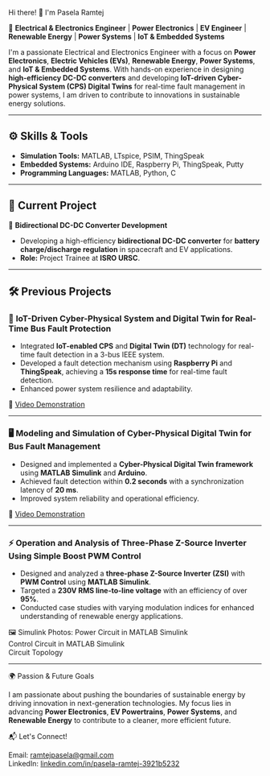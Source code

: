Hi there! 👋 I'm Pasela Ramtej

🚀 **Electrical & Electronics Engineer** | **Power Electronics** | **EV Engineer** | **Renewable Energy** | **Power Systems** | **IoT & Embedded Systems**  

I'm a passionate Electrical and Electronics Engineer with a focus on **Power Electronics**, **Electric Vehicles (EVs)**, **Renewable Energy**, **Power Systems**, and **IoT & Embedded Systems**. With hands-on experience in designing **high-efficiency DC-DC converters** and developing **IoT-driven Cyber-Physical System (CPS) Digital Twins** for real-time fault management in power systems, I am driven to contribute to innovations in sustainable energy solutions.  

---

## ⚙️ **Skills & Tools**  

- **Simulation Tools:** MATLAB, LTspice, PSIM, ThingSpeak  
- **Embedded Systems:** Arduino IDE, Raspberry Pi, ThingSpeak, Putty  
- **Programming Languages:** MATLAB, Python, C  

---

## 🚀 **Current Project**  

🔋 **Bidirectional DC-DC Converter Development**  
- Developing a high-efficiency **bidirectional DC-DC converter** for **battery charge/discharge regulation** in spacecraft and EV applications.  
- **Role:** Project Trainee at **ISRO URSC**.  

---

## 🛠 **Previous Projects**  

### 📡 **IoT-Driven Cyber-Physical System and Digital Twin for Real-Time Bus Fault Protection**  

- Integrated **IoT-enabled CPS** and **Digital Twin (DT)** technology for real-time fault detection in a 3-bus IEEE system.  
- Developed a fault detection mechanism using **Raspberry Pi** and **ThingSpeak**, achieving a **15s response time** for real-time fault detection.  
- Enhanced power system resilience and adaptability.  

🎥 [Video Demonstration](https://youtu.be/1SOuRba_OvU)  

---

### 🖥️ **Modeling and Simulation of Cyber-Physical Digital Twin for Bus Fault Management**  

- Designed and implemented a **Cyber-Physical Digital Twin framework** using **MATLAB Simulink** and **Arduino**.  
- Achieved fault detection within **0.2 seconds** with a synchronization latency of **20 ms**.  
- Improved system reliability and operational efficiency.  

🎥 [Video Demonstration](https://youtu.be/wIhd6TCpo74)  

---

### ⚡ **Operation and Analysis of Three-Phase Z-Source Inverter Using Simple Boost PWM Control**  

- Designed and analyzed a **three-phase Z-Source Inverter (ZSI)** with **PWM Control** using **MATLAB Simulink**.  
- Targeted a **230V RMS line-to-line voltage** with an efficiency of over **95%**.  
- Conducted case studies with varying modulation indices for enhanced understanding of renewable energy applications.  

🖼️ Simulink Photos: 
Power Circuit in MATLAB Simulink  
Control Circuit in MATLAB Simulink  
Circuit Topology  

---

🌍 Passion & Future Goals 

I am passionate about pushing the boundaries of sustainable energy by driving innovation in next-generation technologies. My focus lies in advancing **Power Electronics**, **EV Powertrains**, **Power Systems**, and **Renewable Energy** to contribute to a cleaner, more efficient future.


📬 Let's Connect! 

Email: [ramtejpasela@gmail.com](mailto:ramtejpasela@gmail.com)  
LinkedIn: [linkedin.com/in/pasela-ramtej-3921b5232](https://linkedin.com/in/pasela-ramtej-3921b5232)  

